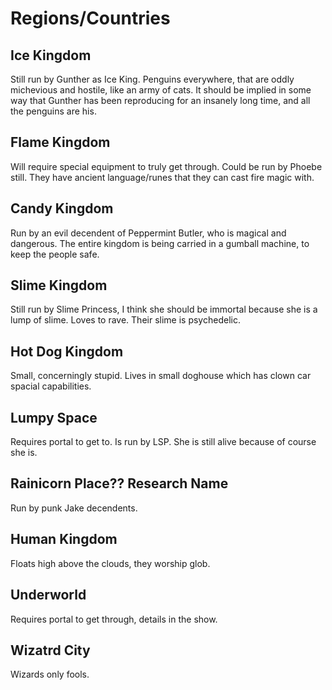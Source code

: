 # Regions/Countries
## Ice Kingdom
Still run by Gunther as Ice King. Penguins everywhere, that are oddly michevious and hostile, like an army of cats. It should be implied in some way that Gunther has been reproducing for an insanely long time, and all the penguins are his.
## Flame Kingdom
Will require special equipment to truly get through. Could be run by Phoebe still. They have ancient language/runes that they can cast fire magic with.
## Candy Kingdom
Run by an evil decendent of Peppermint Butler, who is magical and dangerous. The entire kingdom is being carried in a gumball machine, to keep the people safe.
## Slime Kingdom
Still run by Slime Princess, I think she should be immortal because she is a lump of slime. Loves to rave. Their slime is psychedelic. 
## Hot Dog Kingdom
Small, concerningly stupid. Lives in small doghouse which has clown car spacial capabilities. 
## Lumpy Space
Requires portal to get to. Is run by LSP. She is still alive because of course she is. 
## Rainicorn Place?? Research Name
Run by punk Jake decendents. 
## Human Kingdom
Floats high above the clouds, they worship glob. 
## Underworld
Requires portal to get through, details in the show. 
## Wizatrd City
Wizards only fools.
